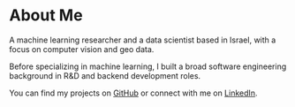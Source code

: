 # About Me
A machine learning researcher and a data scientist based in Israel, with a focus on computer vision and geo data.

Before specializing in machine learning, I built a broad software engineering background in R&D and backend development roles.

You can find my projects on [GitHub](https://github.com/ornachmias) or connect with me on [LinkedIn](https://www.linkedin.com/in/or-nachmias-8b8010124/).

